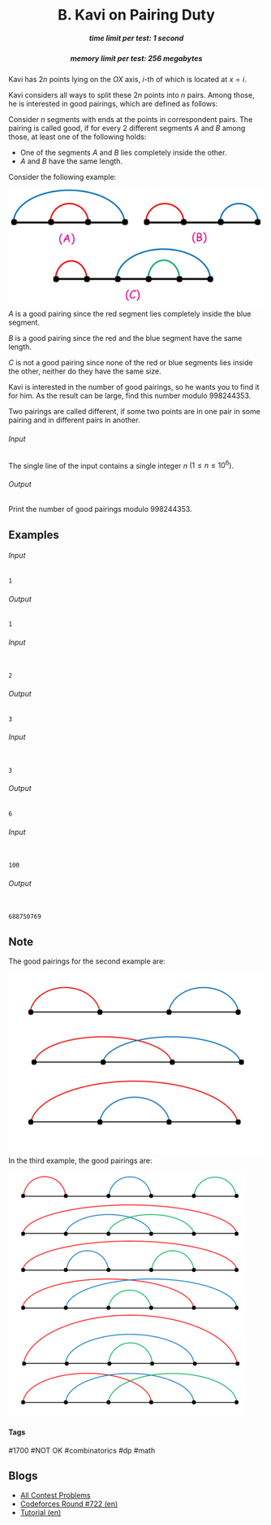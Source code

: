 <h1 style='text-align: center;'> B. Kavi on Pairing Duty</h1>

<h5 style='text-align: center;'>time limit per test: 1 second</h5>
<h5 style='text-align: center;'>memory limit per test: 256 megabytes</h5>

Kavi has $2n$ points lying on the $OX$ axis, $i$-th of which is located at $x = i$.

Kavi considers all ways to split these $2n$ points into $n$ pairs. Among those, he is interested in good pairings, which are defined as follows:

Consider $n$ segments with ends at the points in correspondent pairs. The pairing is called good, if for every $2$ different segments $A$ and $B$ among those, at least one of the following holds:

* One of the segments $A$ and $B$ lies completely inside the other.
* $A$ and $B$ have the same length.

Consider the following example:

 ![](images/b1a1f1ddeec9def8c456b35697a922fbfc2e593a.png) $A$ is a good pairing since the red segment lies completely inside the blue segment.

$B$ is a good pairing since the red and the blue segment have the same length.

$C$ is not a good pairing since none of the red or blue segments lies inside the other, neither do they have the same size.

Kavi is interested in the number of good pairings, so he wants you to find it for him. As the result can be large, find this number modulo $998244353$.

Two pairings are called different, if some two points are in one pair in some pairing and in different pairs in another.

###### Input

The single line of the input contains a single integer $n$ $(1\le n \le 10^6)$.

###### Output

Print the number of good pairings modulo $998244353$.

## Examples

###### Input


```text
1
```
###### Output


```text
1
```
###### Input

```text

2

```
###### Output


```text
3
```
###### Input

```text

3

```
###### Output


```text
6
```
###### Input

```text

100

```
###### Output


```text

688750769
```
## Note

The good pairings for the second example are: 

 ![](images/0c345b16ff051eade409b0d573d36f7a818d6714.png) In the third example, the good pairings are: 

 ![](images/e76da31b813159fceda7384171f18a815ea7fa3d.png) 

#### Tags 

#1700 #NOT OK #combinatorics #dp #math 

## Blogs
- [All Contest Problems](../Codeforces_Round_722_(Div._1).md)
- [Codeforces Round #722 (en)](../blogs/Codeforces_Round_722_(en).md)
- [Tutorial (en)](../blogs/Tutorial_(en).md)

